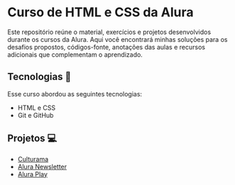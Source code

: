 # Curso de HTML e CSS da Alura
 Este repositório reúne o material, exercícios e projetos desenvolvidos durante os cursos da Alura. Aqui você encontrará minhas soluções para os desafios propostos, códigos-fonte, anotações das aulas e recursos adicionais que complementam o aprendizado.

## Tecnologias 🤖
Esse curso abordou as seguintes tecnologias:
- HTML e CSS
- Git e GitHub

## Projetos 💻
- <a href="https://willalmeid.github.io/html-css-alura/culturama/">Culturama</a>
- <a href="https://willalmeid.github.io/html-css-alura/alura-newsletter/">Alura Newsletter</a>
- <a href="https://willalmeid.github.io/html-css-alura/aluraplay/">Alura Play</a>
